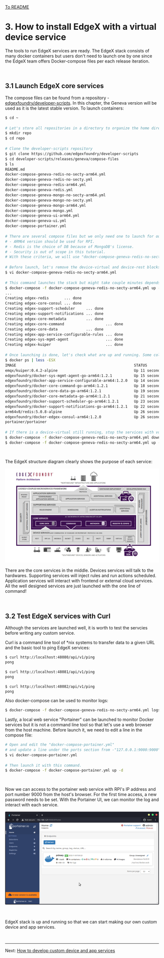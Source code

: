 [To README](README.md)

# 3. How to install EdgeX with a virtual device service

The tools to run EdgeX services are ready. The EdgeX stack consists of many docker containers but users don't need to launch one by one since the EdgeX team offers Docker-compose files per each release iteration. 

<br/>

## 3.1 Launch EdgeX core services

The compose files can be found from a repository - [edgexfoundry/developer-scripts](https://github.com/edgexfoundry/developer-scripts). In this chapter, the Geneva version will be used as it is the latest stable version. To launch containers:
```sh
$ cd ~

# Let's store all repositories in a directory to organize the home directory.
$ mkdir repo
$ cd repo

# Clone the developer-scripts repository
$ git clone https://github.com/edgexfoundry/developer-scripts
$ cd developer-scripts/releases/geneva/compose-files
$ ls
README.md
docker-compose-geneva-redis-no-secty-arm64.yml
docker-compose-geneva-redis-no-secty.yml
docker-compose-geneva-redis-arm64.yml
docker-compose-geneva-redis.yml
docker-compose-geneva-mongo-no-secty-arm64.yml
docker-compose-geneva-mongo-no-secty.yml
docker-compose-geneva-mongo-arm64.yml
docker-compose-geneva-mongo.yml
docker-compose-geneva-ui-arm64.yml
docker-compose-geneva-ui.yml
docker-compose-portainer.yml

# There are several compose files but we only need one to launch for our purpose. 
# - ARM64 version should be used for RPI. 
# - Redis is the choice of DB because of MongoDB's license. 
# - Security is out of scope in this tutorial. 
# With these criteria, we will use "docker-compose-geneva-redis-no-secty-arm64.yml". 

# Before launch, let's remove the device-virtual and device-rest blocks in the compose file.
$ vi docker-compose-geneva-redis-no-secty-arm64.yml

# This command launches the stack but might take couple minutes depends on the network.
$ docker-compose -f docker-compose-geneva-redis-no-secty-arm64.yml up -d
...
Creating edgex-redis       ... done
Creating edgex-core-consul ... done
Creating edgex-support-scheduler     ... done
Creating edgex-support-notifications ... done
Creating edgex-core-metadata         ... done
Creating edgex-core-command                   ... done
Creating edgex-core-data             ... done
Creating edgex-app-service-configurable-rules ... done
Creating edgex-sys-mgmt-agent                 ... done
Creating edgex-kuiper                         ... done

# Once launching is done, let's check what are up and running. Some columns are removed.
$ docker ps | less -ESX
IMAGE                                                      STATUS       
emqx/kuiper:0.4.2-alpine                                   Up 11 seconds
edgexfoundry/docker-sys-mgmt-agent-go-arm64:1.2.1          Up 15 seconds
edgexfoundry/docker-app-service-configurable-arm64:1.2.0   Up 14 seconds
edgexfoundry/docker-core-command-go-arm64:1.2.1            Up 18 seconds
edgexfoundry/docker-core-data-go-arm64:1.2.1               Up 19 seconds
edgexfoundry/docker-core-metadata-go-arm64:1.2.1           Up 21 seconds
edgexfoundry/docker-support-scheduler-go-arm64:1.2.1       Up 23 seconds
edgexfoundry/docker-support-notifications-go-arm64:1.2.1   Up 22 seconds
arm64v8/redis:5.0.8-alpine                                 Up 26 seconds
edgexfoundry/docker-edgex-consul-arm64:1.2.0               Up 26 seconds
portainer/portainer

# If there is a device-virtual still running, stop the services with volume reset and start again
$ docker-compose -f docker-compose-geneva-redis-no-secty-arm64.yml down -v
$ docker-compose -f docker-compose-geneva-redis-no-secty-arm64.yml up -d
```

<br/>

The EdgeX structure diagram clearly shows the purpose of each service:

![EdgeX Architecture Diagram (Jun/12 2020)](./assets/EdgeX-Arch-Jun12-20.png.jpg)

There are the core services in the middle. Devices services will talk to the hardwares. Supporting services will inject rules and run actions scheduled. Application services will interact with frontend or external cloud services. All the well designed services are just launched with the one line of command!

<br/>

## 3.2 Test EdgeX services with Curl 

Although the services are launched well, it is worth to test the servcies before writing any custom service.

Curl is a command line tool of *nix systems to transfer data to a given URL and the basic tool to ping EdgeX services:
```
$ curl http://localhost:48080/api/v1/ping
pong

$ curl http://localhost:48081/api/v1/ping
pong

$ curl http://localhost:48082/api/v1/ping 
pong
```

Also docker-compose can be used to monitor logs:
```sh
$ docker-compose -f docker-compose-geneva-redis-no-secty-arm64.yml logs -f {data|command|metadata}
```

Lastly, a local web service "Portainer" can be launched to monitor Docker services but it is not a command line tool so that let's use a web browser from the host machine. Before launch it, we need to edit a line in the compose file:
```sh
# Open and edit the "docker-compose-portainer.yml" 
# and update a line under the ports section from -"127.0.0.1:9000:9000" to - "9000:9000" to allow accesses from other machines.
$ vi docker-compose-portainer.yml

# Then launch it with this command.
$ docker-compose -f docker-compose-portainer.yml up -d
```

<br/>

Now we can access to the portainer web service with RPI's IP address and port number 9000 from the host's browser. For the first time access, a new password needs to be set. With the Portainer UI, we can monitor the log and interact with each service. 

![Portainer](./assets/portainer.png)

<br/>

EdgeX stack is up and running so that we can start making our own custom device and app services. 

<br/>

---

Next: [How to develop custom device and app services](40_custom_services.md)